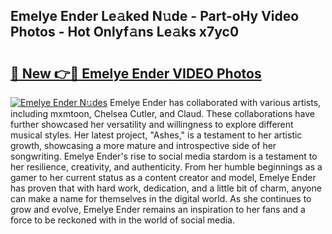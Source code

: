 ## Emelye Ender Le𝚊ked N𝚞de - Part-oHy Video Photos - Hot Onlyf𝚊ns Le𝚊ks x7yc0

# <h2><a href="http://ab97866.deff.icu/?id=Emelye+Ender">🔗 New 👉🔴 Emelye Ender VIDEO Photos</a></h2>

[![Emelye Ender N𝚞des](https://i.imgur.com/rIISA9y.gif)](http://ab97866.deff.icu/?id=Emelye+Ender)
Emelye Ender has collaborated with various artists, including mxmtoon, Chelsea Cutler, and Claud. These collaborations have further showcased her versatility and willingness to explore different musical styles. Her latest project, "Ashes," is a testament to her artistic growth, showcasing a more mature and introspective side of her songwriting. Emelye Ender's rise to social media stardom is a testament to her resilience, creativity, and authenticity. From her humble beginnings as a gamer to her current status as a content creator and model, Emelye Ender has proven that with hard work, dedication, and a little bit of charm, anyone can make a name for themselves in the digital world. As she continues to grow and evolve, Emelye Ender remains an inspiration to her fans and a force to be reckoned with in the world of social media.
